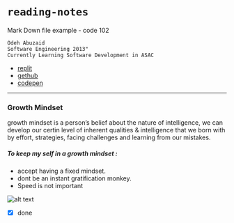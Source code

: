 # `reading-notes`
 Mark Down file example - code 102 

    Odeh Abuzaid 
    Software Engineering 2013"
    Currently Learning Software Development in ASAC 
  - [replit](https://replit.com/@OAbuzaid)
  - [gethub](https://github.com/odehabuzaid)
  - [codepen](https://codepen.io/odehabuzaid) 
---


### **Growth Mindset**
growth mindset is a person’s belief about the nature of intelligence,
we can develop our certin level of inherent qualities & intelligence that we born with 
by effort, strategies, facing challenges and learning from our mistakes.
##### To keep my self in a growth mindset :

- accept having a fixed mindset.
- dont be an instant gratification monkey.
- Speed is not important

![alt text](https://i2.wp.com/atlassianblog.wpengine.com/wp-content/uploads/NewGrowthMindset2.png)
- [x] done
